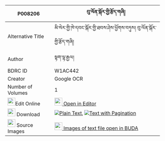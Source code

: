 |P008206|བུ་ལོན་སྐོར་གྱི་རྩོད་གཞི། 
| --- | --- 
|Alternative Title |མི་སེར་གྱི་ཁེ་དབང་སྐོར་གྱི་ཐབས་ཤེས་ཕྱོགས་བཏུས། བུ་ལོན་སྐོར་གྱི་རྩོད་གཞི།
|Author| སྟག་ལྷ་རྒྱལ།
|BDRC ID | W1AC442
|Creator | Google OCR
|Number of Volumes| 1
|<img width="25" src="https://img.icons8.com/color/25/000000/edit-property.png">Edit Online| [<img width="25" src="https://avatars.githubusercontent.com/u/45091458?s=200&v=4"> Open in Editor](http://editor.openpecha.org/P008206)
|<img width="25" src="https://img.icons8.com/fluent/48/000000/download-2.png"/>  Download | [![](https://img.icons8.com/color/20/000000/txt.png)Plain Text](https://github.com/Openpecha/P008206/releases/download/v2/bulon_kor_gyi_tsoshyi_plain_P008206.zip), [![](https://img.icons8.com/color/20/000000/txt.png)Text with Pagination](https://github.com/Openpecha/P008206/releases/download/v2/bulon_kor_gyi_tsoshyi_pages_P008206.zip)
|<img width="25" src="https://img.icons8.com/plasticine/100/000000/pictures-folder.png"/>  Source Images | [<img width="25" src="https://library.bdrc.io/icons/BUDA-small.svg"> Images of text file open in BUDA](https://library.bdrc.io/show/bdr:W1AC442)